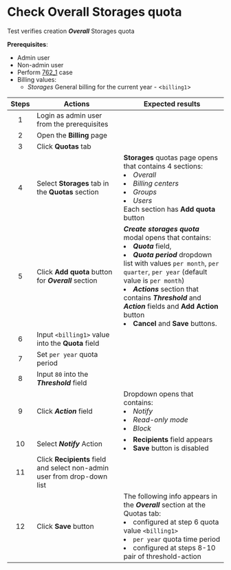 # Check Overall Storages quota

Test verifies creation ***Overall*** Storages quota 

**Prerequisites**:
- Admin user 
- Non-admin user
- Perform [762_1](762_1.md) case
- Billing values:
  - *Storages* General billing for the current year - <`billing1`> 

| Steps | Actions | Expected results |
| :---: | --- | --- |
| 1 | Login as admin user from the prerequisites | |
| 2 | Open the **Billing** page | |
| 3 | Click **Quotas** tab |  |
| 4 | Select **Storages** tab in the **Quotas** section | **Storages** quotas page opens that contains 4 sections: <li> *Overall* <li> *Billing centers* <li> *Groups* <li> *Users* <br> Each section has **Add quota** button | 
| 5 | Click **Add quota** button for ***Overall*** section | ***Create storages quota*** modal opens that contains: <li> ***Quota*** field, <li> ***Quota period*** dropdown list with values `per month`, `per quarter`, `per year` (default value is `per month`) <li> ***Actions*** section that contains ***Threshold*** and ***Action*** fields and **Add Action** button <li> **Cancel** and **Save** buttons. |
| 6 | Input `<billing1>` value into the **Quota** field |  |
| 7 | Set `per year` quota period | |
| 8 | Input `80` into the ***Threshold*** field | |
| 9 | Click ***Action*** field | Dropdown opens that contains: <li> *Notify* <li> *Read-only mode* <li> *Block* |
| 10 | Select ***Notify*** Action | <li> **Recipients** field appears <li> **Save** button is disabled |
| 11 | Click **Recipients** field and select non-admin user from drop-down list | |
| 12 | Click **Save** button | The following info appears in the ***Overall*** section at the Quotas tab: <li> configured at step 6 quota value `<billing1>` <li> `per year` quota time period <li> configured at steps 8-10 pair of threshold-action |
